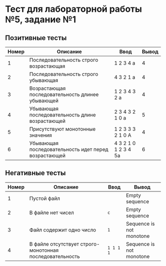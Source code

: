 #  Тест для лабораторной работы №5, задание №1

## Позитивные тесты
| Номер | Описание                                             | Ввод                 | Вывод |
| ----- | ---------------------------------------------------- | -------------------- | ----- |
| 1     | Последовательность строго возрастающая               | 1 2 3 4 a            | 4     |
| 2     | Последовательность строго убывающая                  | 4 3 2 1 a            | 4     |
| 3     | Возрастающая последовательность длинее убывающей     | 1 2 3 4 3 2 a        | 4     |
| 4     | Убывающая последовательность длине возрастающей      | 2 3 4 3 2 1 0 a      | 5     |
| 5     | Присутствуют монотонные значения                     | 1 2 3 3 3 2 1 0 A    | 4     |
| 6     | Убывающая последовательность идет перед возрастающей | 4 3 2 1 0 1 2 3 4 5a | 6     |


## Негативные тесты
| Номер | Описание                                                 | Ввод      | Вывод                    |
| ----- | -------------------------------------------------------- | --------- | ------------------------ |
| 1     | Пустой файл                                              | ` `       | Empty sequence           |
| 2     | В файле нет чисел                                        | `c`       | Empty sequence           |
| 3     | Файл содержит одно число                                 | `1`       | Sequence is not monotone |
| 4     | В файле отсутствует строго-монотонная последовательность | `1 1 1 1` | Sequence is not monotone |
